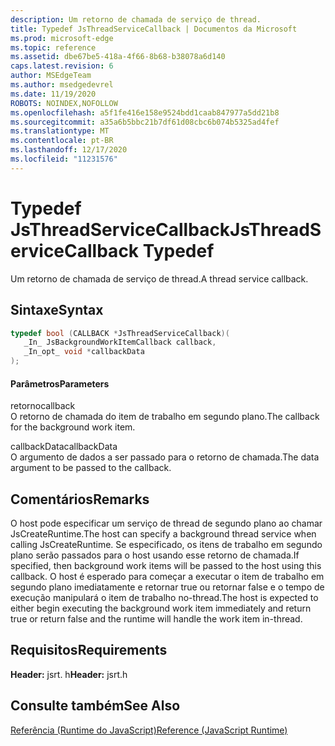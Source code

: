 ```yaml
---
description: Um retorno de chamada de serviço de thread.
title: Typedef JsThreadServiceCallback | Documentos da Microsoft
ms.prod: microsoft-edge
ms.topic: reference
ms.assetid: dbe67be5-418a-4f66-8b68-b38078a6d140
caps.latest.revision: 6
author: MSEdgeTeam
ms.author: msedgedevrel
ms.date: 11/19/2020
ROBOTS: NOINDEX,NOFOLLOW
ms.openlocfilehash: a5f1fe416e158e9524bdd1caab847977a5dd21b8
ms.sourcegitcommit: a35a6b5bbc21b7df61d08cbc6b074b5325ad4fef
ms.translationtype: MT
ms.contentlocale: pt-BR
ms.lasthandoff: 12/17/2020
ms.locfileid: "11231576"
---
```

# <span data-ttu-id="fbc10-103">Typedef JsThreadServiceCallback</span><span class="sxs-lookup"><span data-stu-id="fbc10-103">JsThreadServiceCallback Typedef</span></span>

<span data-ttu-id="fbc10-104">Um retorno de chamada de serviço de thread.</span><span class="sxs-lookup"><span data-stu-id="fbc10-104">A thread service callback.</span></span>  
  
## <span data-ttu-id="fbc10-105">Sintaxe</span><span class="sxs-lookup"><span data-stu-id="fbc10-105">Syntax</span></span>  
  
```cpp  
typedef bool (CALLBACK *JsThreadServiceCallback)(  
   _In_ JsBackgroundWorkItemCallback callback,  
   _In_opt_ void *callbackData  
);  
```  
  
#### <span data-ttu-id="fbc10-106">Parâmetros</span><span class="sxs-lookup"><span data-stu-id="fbc10-106">Parameters</span></span>  
 <span data-ttu-id="fbc10-107">retorno</span><span class="sxs-lookup"><span data-stu-id="fbc10-107">callback</span></span>  
 <span data-ttu-id="fbc10-108">O retorno de chamada do item de trabalho em segundo plano.</span><span class="sxs-lookup"><span data-stu-id="fbc10-108">The callback for the background work item.</span></span>  
  
 <span data-ttu-id="fbc10-109">callbackData</span><span class="sxs-lookup"><span data-stu-id="fbc10-109">callbackData</span></span>  
 <span data-ttu-id="fbc10-110">O argumento de dados a ser passado para o retorno de chamada.</span><span class="sxs-lookup"><span data-stu-id="fbc10-110">The data argument to be passed to the callback.</span></span>  
  
## <span data-ttu-id="fbc10-111">Comentários</span><span class="sxs-lookup"><span data-stu-id="fbc10-111">Remarks</span></span>  
 <span data-ttu-id="fbc10-112">O host pode especificar um serviço de thread de segundo plano ao chamar JsCreateRuntime.</span><span class="sxs-lookup"><span data-stu-id="fbc10-112">The host can specify a background thread service when calling JsCreateRuntime.</span></span> <span data-ttu-id="fbc10-113">Se especificado, os itens de trabalho em segundo plano serão passados para o host usando esse retorno de chamada.</span><span class="sxs-lookup"><span data-stu-id="fbc10-113">If specified, then background work items will be passed to the host using this callback.</span></span> <span data-ttu-id="fbc10-114">O host é esperado para começar a executar o item de trabalho em segundo plano imediatamente e retornar true ou retornar false e o tempo de execução manipulará o item de trabalho no-thread.</span><span class="sxs-lookup"><span data-stu-id="fbc10-114">The host is expected to either begin executing the background work item immediately and return true or return false and the runtime will handle the work item in-thread.</span></span>  
  
## <span data-ttu-id="fbc10-115">Requisitos</span><span class="sxs-lookup"><span data-stu-id="fbc10-115">Requirements</span></span>  
 <span data-ttu-id="fbc10-116">**Header:** jsrt. h</span><span class="sxs-lookup"><span data-stu-id="fbc10-116">**Header:** jsrt.h</span></span>  
  
## <span data-ttu-id="fbc10-117">Consulte também</span><span class="sxs-lookup"><span data-stu-id="fbc10-117">See Also</span></span>  
 [<span data-ttu-id="fbc10-118">Referência (Runtime do JavaScript)</span><span class="sxs-lookup"><span data-stu-id="fbc10-118">Reference (JavaScript Runtime)</span></span>](../chakra-hosting/reference-javascript-runtime.md)
